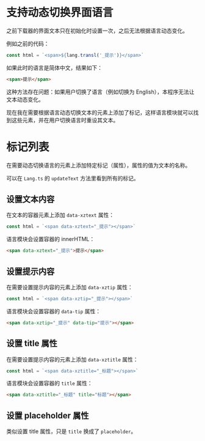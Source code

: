 # 支持动态切换界面语言

之前下载器的界面文本只在初始化时设置一次，之后无法根据语言动态变化。

例如之前的代码：

```js
const html = `<span>${lang.transl('_提示')}</span>`
```

如果此时的语言是简体中文，结果如下：

```html
<span>提示</span>
```

这种方法存在问题：如果用户切换了语言（例如切换为 English），本程序无法让文本动态变化。

现在我在需要根据语言动态切换文本的元素上添加了标记，这样语言模块就可以找到这些元素，并在用户切换语言时重设其文本。

# 标记列表

在需要动态切换语言的元素上添加特定标记（属性），属性的值为文本的名称。

可以在 `Lang.ts` 的 `updateText` 方法里看到所有的标记。

## 设置文本内容

在文本的容器元素上添加 `data-xztext` 属性：

```js
const html = `<span data-xztext="_提示"></span>`
```

语言模块会设置容器的 innerHTML：

```html
<span data-xztext="_提示">提示</span>
```

## 设置提示内容

在需要设置提示内容的元素上添加 `data-xztip` 属性：

```js
const html = `<span data-xztip="_提示"></span>`
```

语言模块会设置容器的 `data-tip` 属性：


```html
<span data-xztip="_提示" data-tip="提示"></span>
```

## 设置 title 属性

在需要设置提示内容的元素上添加 `data-xztitle` 属性：

```js
const html = `<span data-xztitle="_标题"></span>`
```

语言模块会设置容器的 `title` 属性：


```html
<span data-xztitle="_标题" title="标题"></span>
```

## 设置 placeholder 属性

类似设置 title 属性，只是 `title` 换成了 `placeholder`。